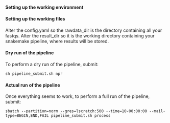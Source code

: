 
#### Setting up the working environment



#### Setting up the working files

Alter the config.yaml so the rawdata_dir is the directory containing all your fastqs.
Alter the result_dir so it is the working directory containing your snakemake pipeline, where results will be stored.

#### Dry run of the pipeline

To perform a dry run of the pipeline, submit:

```
sh pipeline_submit.sh npr
```

#### Actual run of the pipeline

Once everything seems to work, to perform a full run of the pipeline, submit:

```
sbatch --partition=norm --gres=lscratch:500 --time=10-00:00:00 --mail-type=BEGIN,END,FAIL pipeline_submit.sh process
```
